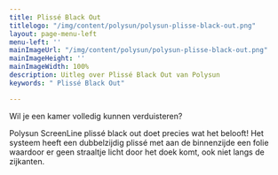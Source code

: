 ```yaml
---
title: Plissé Black Out
titlelogo: "/img/content/polysun/polysun-plisse-black-out.png"
layout: page-menu-left
menu-left: ''
mainImageUrl: "/img/content/polysun/polysun-plisse-black-out.png"
mainImageHeight: ''
mainImageWidth: 100%
description: Uitleg over Plissé Black Out van Polysun
keywords: " Plissé Black Out"

---
```


Wil je een kamer volledig kunnen verduisteren?

Polysun ScreenLine plissé black out doet precies wat het belooft! Het systeem heeft een dubbelzijdig plissé met aan de binnenzijde een folie waardoor er geen straaltje licht door het doek komt, ook niet langs de zijkanten.